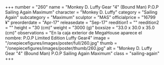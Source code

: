 +++
number = "260"
name = "Monkey D. Luffy Gear &#34;4&#34; (Bound Man) P.O.P Sailing Again Maximum"
character = "Monkey D. Luffy"
category = "Sailing Again"
subcategory = "Maximum"
sculptor = "MAS"
officialprice = "16799 ¥"
preorderdate = "Apr-17"
releasedate = "Sep-17"
reedition1 = ""
reedition2 = ""
height = "30 (cm)"
weight = "3000 (g)"
boxsize = "33.0 x 30.0 x 35.0 (cm)"
observations = "En la caja exterior de MegaHouse aparece el nombre: P.O.P Limited Edition Luffy Gear4"
image = "/onepiecefigures/images/poster/full/260.jpg"
thumb = "/onepiecefigures/images/poster/thumb/260.jpg"
alt = "Monkey D. Luffy Gear &#34;4&#34; (Bound Man) P.O.P Sailing Again Maximum"
class = "sailing-again"
+++
